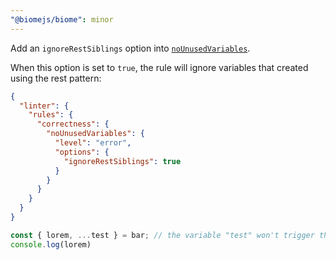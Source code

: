 ```yaml
---
"@biomejs/biome": minor
---
```


Add an `ignoreRestSiblings` option into [`noUnusedVariables`](https://biomejs.dev/linter/rules/no-unused-variables).

When this option is set to `true`, the rule will ignore variables that created using the rest pattern:

```json
{
  "linter": {
    "rules": {
      "correctness": {
        "noUnusedVariables": {
          "level": "error",
          "options": {
            "ignoreRestSiblings": true
          }
        }
      }
    }
  }
}
```

```js
const { lorem, ...test } = bar; // the variable "test" won't trigger the rule
console.log(lorem)
```
